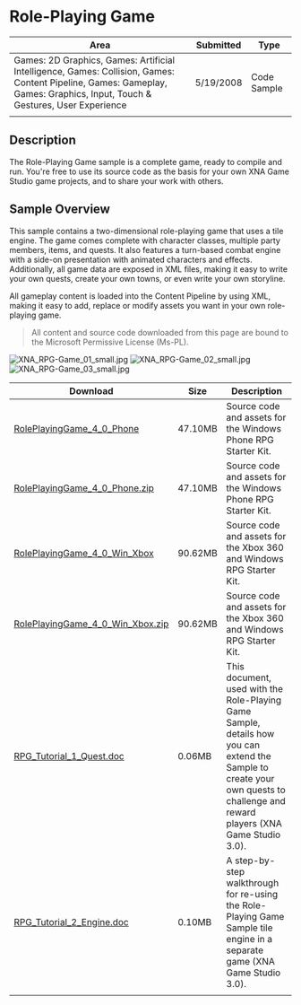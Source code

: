 # Role-Playing Game

|Area|Submitted|Type|
|-|-|-|
Games: 2D Graphics, Games: Artificial Intelligence, Games: Collision, Games: Content Pipeline, Games: Gameplay, Games: Graphics, Input, Touch & Gestures, User Experience|5/19/2008|Code Sample
||||

## Description

The Role-Playing Game sample is a complete game, ready to compile and run. You're free to use its source code as the basis for your own XNA Game Studio game projects, and to share your work with others.

## Sample Overview

This sample contains a two-dimensional role-playing game that uses a tile engine. The game comes complete with character classes, multiple party members, items, and quests. It also features a turn-based combat engine with a side-on presentation with animated characters and effects. Additionally, all game data are exposed in XML files, making it easy to write your own quests, create your own towns, or even write your own storyline.

All gameplay content is loaded into the Content Pipeline by using XML, making it easy to add, replace or modify assets you want in your own role-playing game.

> All content and source code downloaded from this page are bound to the Microsoft Permissive License (Ms-PL).

![XNA_RPG-Game_01_small.jpg](https://github.com/simondarksidej/XNAGameStudio/blob/master/Images/XNA_RPG-Game_01_small.jpg?raw=true)
![XNA_RPG-Game_02_small.jpg](https://github.com/simondarksidej/XNAGameStudio/blob/master/Images/XNA_RPG-Game_02_small.jpg?raw=true)
![XNA_RPG-Game_03_small.jpg](https://github.com/simondarksidej/XNAGameStudio/blob/master/Images/XNA_RPG-Game_03_small.jpg?raw=true)

Download | Size | Description
---|---|---|
[RolePlayingGame_4_0_Phone](https://github.com/simondarksidej/XNAGameStudio/tree/master/Samples/RolePlayingGame_4_0_Phone) | 47.10MB | Source code and assets for the Windows Phone RPG Starter Kit.
[RolePlayingGame_4_0_Phone.zip](https://github.com/simondarksidej/XNAGameStudioZips/raw/zips/RolePlayingGame_4_0_Phone.zip) | 47.10MB | Source code and assets for the Windows Phone RPG Starter Kit.
[RolePlayingGame_4_0_Win_Xbox](https://github.com/simondarksidej/XNAGameStudio/tree/master/Samples/RolePlayingGame_4_0_Win_Xbox) | 90.62MB | Source code and assets for the Xbox 360 and Windows RPG Starter Kit.
[RolePlayingGame_4_0_Win_Xbox.zip](https://github.com/simondarksidej/XNAGameStudioZips/raw/zips/RolePlayingGame_4_0_Win_Xbox.zip) | 90.62MB | Source code and assets for the Xbox 360 and Windows RPG Starter Kit.
[RPG_Tutorial_1_Quest.doc](https://github.com/simondarksidej/XNAGameStudio/tree/master/Documents/RPG_Tutorial_1_Quest.doc?raw=true) | 0.06MB | This document, used with the Role-Playing Game Sample, details how you can extend the Sample to create your own quests to challenge and reward players (XNA Game Studio 3.0).
[RPG_Tutorial_2_Engine.doc](https://github.com/simondarksidej/XNAGameStudio/tree/master/Documents/RPG_Tutorial_2_Engine.doc?raw=true) | 0.10MB | A step-by-step walkthrough for re-using the Role-Playing Game Sample tile engine in a separate game (XNA Game Studio 3.0).
||||